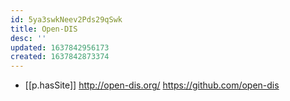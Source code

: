 ```yaml
---
id: 5ya3swkNeev2Pds29qSwk
title: Open-DIS
desc: ''
updated: 1637842956173
created: 1637842873374
---
```



- [[p.hasSite]] http://open-dis.org/ https://github.com/open-dis
